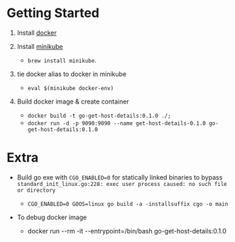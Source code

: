 # Getting Started

1. Install [docker](https://docs.docker.com/desktop/windows/wsl/)

1. Install [minikube](https://minikube.sigs.k8s.io/docs/start/) 
    - `brew install minikube`.

1. tie docker alias to docker in minikube
    - `eval $(minikube docker-env)`

1. Build docker image & create container
    - `docker build -t go-get-host-details:0.1.0 ./;` 
    - `docker run -d -p 9090:9090 --name get-host-details-0.1.0 go-get-host-details:0.1.0`

# Extra

- Build go exe with `CGO_ENABLED=0` for statically linked binaries to bypass `standard_init_linux.go:228: exec user process caused: no such file or directory`
    - `CGO_ENABLED=0 GOOS=linux go build -a -installsuffix cgo -o main`

- To debug docker image
    - docker run --rm -it --entrypoint=/bin/bash go-get-host-details:0.1.0